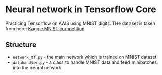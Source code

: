 # Neural network in Tensorflow Core

Practicing Tensorflow on AWS using MNIST digits. THe dataset is taken from here: [Kaggle MNIST competition](https://www.kaggle.com/c/digit-recognizer/data)

## Structure

* ``network_tf.py``   - the main network which is trained on MNIST dataset
* ``datahandler.py``    - a class to handle MNIST data and feed minibatches into the neural network